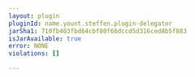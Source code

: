 ```yaml
---
layout: plugin
pluginId: name.yount.steffen.plugin-delegator
jarSha1: 710fb403fbd64cbf80f66dccd5d316ced8b5f883
isJarAvailable: true
error: NONE
violations: []

---
```

